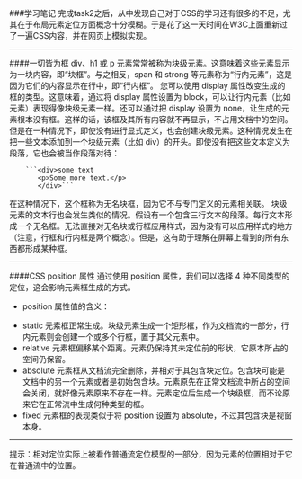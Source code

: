 ###学习笔记
完成task2之后，从中发现自己对于CSS的学习还有很多的不足，尤其在于布局元素定位方面概念十分模糊。于是花了这一天时间在W3C上面重新过了一遍CSS内容，并在网页上模拟实现。
***
####一切皆为框
div、h1 或 p 元素常常被称为块级元素。这意味着这些元素显示为一块内容，即“块框”。与之相反，span 和 strong 等元素称为“行内元素”，这是因为它们的内容显示在行中，即“行内框”。
您可以使用 display 属性改变生成的框的类型。这意味着，通过将 display 属性设置为 block，可以让行内元素（比如 <a> 元素）表现得像块级元素一样。还可以通过把 display 设置为 none，让生成的元素根本没有框。这样的话，该框及其所有内容就不再显示，不占用文档中的空间。
但是在一种情况下，即使没有进行显式定义，也会创建块级元素。这种情况发生在把一些文本添加到一个块级元素（比如 div）的开头。即使没有把这些文本定义为段落，它也会被当作段落对待：

        ```<div>some text
           <p>Some more text.</p>
           </div>```

在这种情况下，这个框称为无名块框，因为它不与专门定义的元素相关联。
块级元素的文本行也会发生类似的情况。假设有一个包含三行文本的段落。每行文本形成一个无名框。无法直接对无名块或行框应用样式，因为没有可以应用样式的地方（注意，行框和行内框是两个概念）。但是，这有助于理解在屏幕上看到的所有东西都形成某种框。
***
####CSS position 属性
通过使用 position 属性，我们可以选择 4 种不同类型的定位，这会影响元素框生成的方式。
* position 属性值的含义：
- static
元素框正常生成。块级元素生成一个矩形框，作为文档流的一部分，行内元素则会创建一个或多个行框，置于其父元素中。
- relative
元素框偏移某个距离。元素仍保持其未定位前的形状，它原本所占的空间仍保留。
- absolute
元素框从文档流完全删除，并相对于其包含块定位。包含块可能是文档中的另一个元素或者是初始包含块。元素原先在正常文档流中所占的空间会关闭，就好像元素原来不存在一样。元素定位后生成一个块级框，而不论原来它在正常流中生成何种类型的框。
- fixed
元素框的表现类似于将 position 设置为 absolute，不过其包含块是视窗本身。

***
提示：相对定位实际上被看作普通流定位模型的一部分，因为元素的位置相对于它在普通流中的位置。
